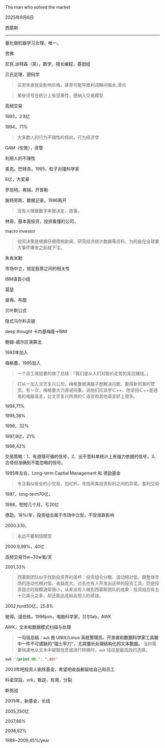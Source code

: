 The man who solved the market

2025年9月6日

西蒙斯

---

量化做机器学习合理，唯一。

劳佛

尼克.派特森（英），数学，擅长编程，基因组

贝氏定理，密码学

> 买卖本身就会影响价格，甚至可能导致利润瞬间缩水,滑点

> 某些讯号在统计上有显著性，便纳入交易模型

高频交易

1993，2.8亿

1994，71%

> 大多数人的行为不理性的倾向，行为经济学

GAM（伦敦），资管

利用人的不理性

麦克。巴特洛，1995，粒子对撞科学家

6亿，大奖章

罗伯特。弗瑞，开普勒

施特劳斯，数据记录，1996离开

> 没有人根据数字来做决定，故事。

林奇，基本面投资，投资看懂的公司，

macro investor

> 投资决策是根据仔细爬梳新闻、研究经济统计数据等资料，为的是在全球重大事件爆发之前就下注。

朱肯米勒

市场中立，锁定股票之间的相关性

IBM语音小组



莫瑟

彼得。布朗

贝叶斯公式

隐式马尔科夫链

deep thought 卡内基梅隆->IBM

鲍姆-威尔区演算法

1993年加入

梅格曼，1995加入

> 一个员工很扼要的做了总结：「我们是从人们对股价走势的反应赚钱。」

> 打从一加入文艺复兴公司，梅格曼就满脑子想解决问题、赢得新同事的赞赏。有一次，梅格曼大力游说同事，说他们应该学Ｃ++，他坚持Ｃ++是通用的电脑语言，比文艺复兴所用的Ｃ语言和其他语言好上很多。



1994,71%

1995,38%

1996，32%

1997,9亿，21%

1998,42%

交易策略：1、有道理可循的信号，2、出乎意料单统计上有强力依据的信号，3、古怪但准确到不能忽略的信号。

1995年左右，Long-term Captial Management 和 德劭基金

> 专注看似安全的小交易，加杠杆。寻找同类投资标的之间的异常。套利交易

1997，long-term70亿，

1998，短短几个月，亏20亿

德劭，18%/年，投资组合属于市场中立型，不受涨跌影响

2000.3.10，

> 永远不要相信模型

2000.9,99%，40亿

高频交易15w~30w笔/天

2001,33%

> 西蒙斯团队似乎找到投资界的圣杯：投资组合分散、波动相对低、跟整体市场的连动也相对低、收益庞大。过去也有人开发出这样的投资工具，但是投资组合的规模通常很小，从来没有人做到西蒙斯团队的成果：投资组合有五十亿美元之多，却还能达成如此惊人的绩效。

2002,fund50亿，25.8%

彼得。温伯格，1996join，电脑科学家，贝尔lab，AWK

AWK，文本和数据模式扫描与处理

> **一句话总结：`awk` 是 UNIX/Linux 系统管理员、开发者和数据科学家工具箱中一件不可或缺的“瑞士军刀”，尤其擅长处理结构化的文本数据。** 当你需要快速地从文本中提取信息或进行转换时，`awk` 往往是最高效的选择。

```awk
awk '{print NR,": ",$0}'
```

2003年吧投资人剔除基金，希望吧收益都留给自己和员工

科诺涅寇，urk，叛逆，有用，分裂

新挑战

2005年，新基金，长线

2005,350亿

2007,86%

2008,82%

1988~2009,45%/year
